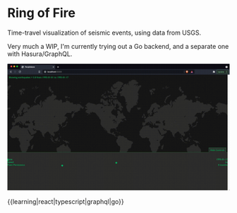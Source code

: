 # Ring of Fire

Time-travel visualization of seismic events, using data from USGS.

Very much a WIP, I'm currently trying out a Go backend, and a separate one with Hasura/GraphQL.


![Demo](demo.gif)

{{learning|react|typescript|graphql|go}}